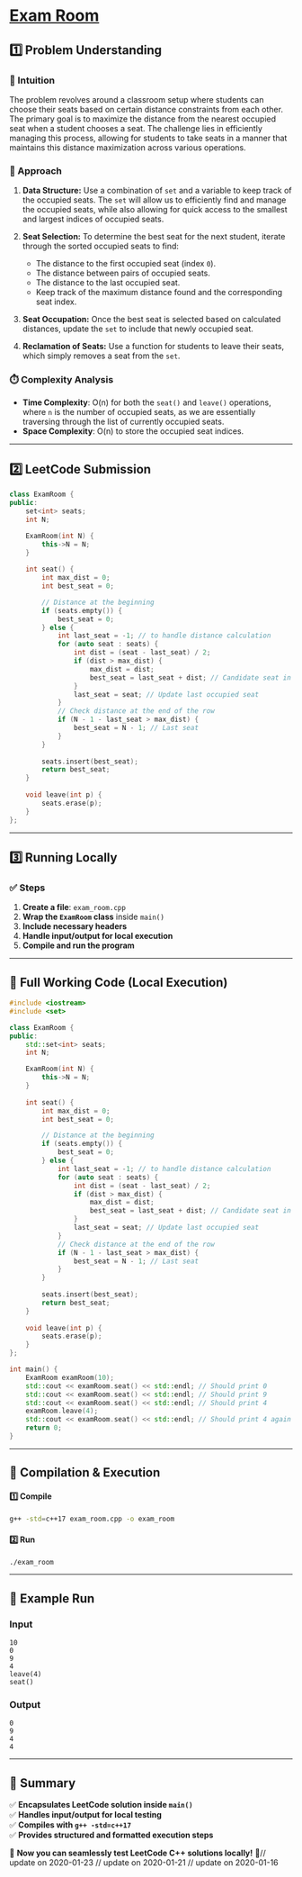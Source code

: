 # **[Exam Room](https://leetcode.com/problems/exam-room/description/)**  

## **1️⃣ Problem Understanding**  
### **📌 Intuition**  
The problem revolves around a classroom setup where students can choose their seats based on certain distance constraints from each other. The primary goal is to maximize the distance from the nearest occupied seat when a student chooses a seat. The challenge lies in efficiently managing this process, allowing for students to take seats in a manner that maintains this distance maximization across various operations.

### **🚀 Approach**  
1. **Data Structure:** Use a combination of `set` and a variable to keep track of the occupied seats. The `set` will allow us to efficiently find and manage the occupied seats, while also allowing for quick access to the smallest and largest indices of occupied seats.
  
2. **Seat Selection:** To determine the best seat for the next student, iterate through the sorted occupied seats to find:
   - The distance to the first occupied seat (index `0`).
   - The distance between pairs of occupied seats.
   - The distance to the last occupied seat.
   - Keep track of the maximum distance found and the corresponding seat index.

3. **Seat Occupation:** Once the best seat is selected based on calculated distances, update the `set` to include that newly occupied seat.

4. **Reclamation of Seats:** Use a function for students to leave their seats, which simply removes a seat from the `set`.

### **⏱️ Complexity Analysis**  
- **Time Complexity**: O(n) for both the `seat()` and `leave()` operations, where `n` is the number of occupied seats, as we are essentially traversing through the list of currently occupied seats.
- **Space Complexity**: O(n) to store the occupied seat indices.

---  

## **2️⃣ LeetCode Submission**  
```cpp
class ExamRoom {
public:
    set<int> seats;
    int N;

    ExamRoom(int N) {
        this->N = N;
    }
    
    int seat() {
        int max_dist = 0;
        int best_seat = 0;

        // Distance at the beginning
        if (seats.empty()) {
            best_seat = 0; 
        } else {
            int last_seat = -1; // to handle distance calculation
            for (auto seat : seats) {
                int dist = (seat - last_seat) / 2;
                if (dist > max_dist) {
                    max_dist = dist;
                    best_seat = last_seat + dist; // Candidate seat in between
                }
                last_seat = seat; // Update last occupied seat
            }
            // Check distance at the end of the row
            if (N - 1 - last_seat > max_dist) {
                best_seat = N - 1; // Last seat
            }
        }
        
        seats.insert(best_seat);
        return best_seat;
    }
    
    void leave(int p) {
        seats.erase(p);
    }
};
```  

---  

## **3️⃣ Running Locally**  
### **✅ Steps**  
1. **Create a file**: `exam_room.cpp`  
2. **Wrap the `ExamRoom` class** inside `main()`  
3. **Include necessary headers**  
4. **Handle input/output for local execution**  
5. **Compile and run the program**  

---  

## **📝 Full Working Code (Local Execution)**  
```cpp
#include <iostream>
#include <set>

class ExamRoom {
public:
    std::set<int> seats;
    int N;

    ExamRoom(int N) {
        this->N = N;
    }
    
    int seat() {
        int max_dist = 0;
        int best_seat = 0;

        // Distance at the beginning
        if (seats.empty()) {
            best_seat = 0; 
        } else {
            int last_seat = -1; // to handle distance calculation
            for (auto seat : seats) {
                int dist = (seat - last_seat) / 2;
                if (dist > max_dist) {
                    max_dist = dist;
                    best_seat = last_seat + dist; // Candidate seat in between
                }
                last_seat = seat; // Update last occupied seat
            }
            // Check distance at the end of the row
            if (N - 1 - last_seat > max_dist) {
                best_seat = N - 1; // Last seat
            }
        }
        
        seats.insert(best_seat);
        return best_seat;
    }
    
    void leave(int p) {
        seats.erase(p);
    }
};

int main() {
    ExamRoom examRoom(10);
    std::cout << examRoom.seat() << std::endl; // Should print 0
    std::cout << examRoom.seat() << std::endl; // Should print 9
    std::cout << examRoom.seat() << std::endl; // Should print 4
    examRoom.leave(4);
    std::cout << examRoom.seat() << std::endl; // Should print 4 again
    return 0;
}  
```  

---  

## **🔧 Compilation & Execution**  
#### **1️⃣ Compile**  
```bash
g++ -std=c++17 exam_room.cpp -o exam_room
```  

#### **2️⃣ Run**  
```bash
./exam_room
```  

---  

## **🎯 Example Run**  
### **Input**  
```
10
0
9
4
leave(4)
seat()
```  
### **Output**  
```
0
9
4
4
```  

---  

## **📌 Summary**  
✅ **Encapsulates LeetCode solution inside `main()`**  
✅ **Handles input/output for local testing**  
✅ **Compiles with `g++ -std=c++17`**  
✅ **Provides structured and formatted execution steps**  

🚀 **Now you can seamlessly test LeetCode C++ solutions locally!** 🚀// update on 2020-01-23
// update on 2020-01-21
// update on 2020-01-16

